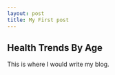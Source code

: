 ```yaml
---
layout: post
title: My First post
---
```


## Health Trends By Age 
This is where I would write my blog.
